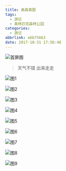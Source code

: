 ```yaml
---
title: 奥森美图
tags:
  - 游记
  - 奥林匹克森林公园
categories:
  - 游记
abbrlink: a6b75663
date: 2017-10-31 17:56:48
---
```


![首屏图](https://s1.ax1x.com/2020/07/17/UsU3vR.jpg)

<!-- more -->

> 天气不错 出来走走

![图1](https://s1.ax1x.com/2020/07/17/UyPqFe.jpg)

![图2](https://s1.ax1x.com/2020/07/17/UyPHoD.jpg)

![图3](https://s1.ax1x.com/2020/07/17/UyPLJH.jpg)

![图4](https://s1.ax1x.com/2020/07/17/UyPOWd.jpg)

![图5](https://s1.ax1x.com/2020/07/17/UyP7dO.jpg)

![图6](https://s1.ax1x.com/2020/07/17/UyiFYQ.jpg)

![图7](https://s1.ax1x.com/2020/07/17/UyPzOP.jpg)

![图8](https://s1.ax1x.com/2020/07/17/UyPjSA.jpg)

![图9](https://s1.ax1x.com/2020/07/17/UyPvQI.jpg)
